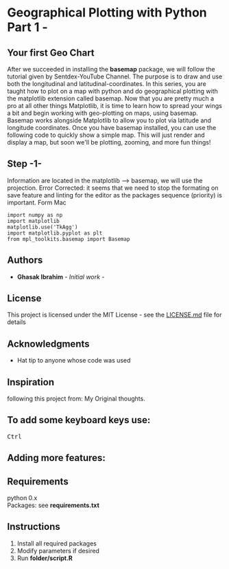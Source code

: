 # Geographical Plotting with Python Part 1 -
## Your first Geo Chart
After we succeeded in installing the **basemap** package, we will follow the tutorial given by Sentdex-YouTube Channel. The purpose is to draw and use both the longitudinal and latitudinal-coordinates.
In this series, you are taught how to plot on a map with python and do geographical plotting with the matplotlib extension called basemap. Now that you are pretty much a pro at all other things Matplotlib, it is time to learn how to spread your wings a bit and begin working with geo-plotting on maps, using basemap. Basemap works alongside Matplotlib to allow you to plot via latitude and longitude coordinates. Once you have basemap installed, you can use the following code to quickly show a simple map. This will just render and display a map, but soon we'll be plotting, zooming, and more fun things!

## Step -1-
Information are located in the matplotlib --> basemap, we will use the projection.
Error Corrected: it seems that we need to stop the formating on save feature and linting for the editor as the packages sequence (priority) is important. Form Mac
```
import numpy as np
import matplotlib
matplotlib.use('TkAgg')
import matplotlib.pyplot as plt
from mpl_toolkits.basemap import Basemap
```


## Authors

* **Ghasak Ibrahim** - *Initial work* -

## License
This project is licensed under the MIT License - see the [LICENSE.md](LICENSE.md) file for details
## Acknowledgments
* Hat tip to anyone whose code was used

## Inspiration
following this project from:
My Original thoughts.


## To add some keyboard keys use:
<kbd>Ctrl</kbd>
## Adding more features:
## Requirements
python 0.x <br />
Packages: see **requirements.txt** <br />
## Instructions
1. Install all required packages
2. Modify parameters if desired
3. Run **folder/script.R**
